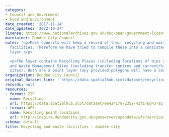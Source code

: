 ```yaml
---
category:
- Council and Government
- Food and Environment
date_created: '2017-11-14'
date_updated: '2022-10-27'
license: https://www.nationalarchives.gov.uk/doc/open-government-licence/version/3/
maintainer: Dundee City Council
notes: '<p>Most councils will keep a record of their recycling and waste management
  facilities. Therefore we have tried to compile these into a consistent national
  layer.</p>

  <p>The layer contains Recycling Places (including locations of bins and centres)
  and Waste Management Sites (including transfer centres and current/historic landfill
  sites). Both are a point layer (any provided polygons will have a centroid created).</p>'
organization: Dundee City Council
original_dataset_link: ' https://data.spatialhub.scot/dataset/recycling_and_waste_facilities-dc'
records: null
resources:
- format: ZIP
  name: Recycling
  url: https://data.spatialhub.scot/dataset/9e424179-2352-43f1-bd43-a1f52f18e946/resource/02ff4565-1859-40ff-ac33-b4aa7725a1dd/download/recycling.zip
- format: WFS
  name: Recycling point locations
  url: http://inspire.dundeecity.gov.uk/geoserver/opendata/wfs?service=WFS&version=1.1.0&request=getCapabilities
schema: default
title: Recycling and waste facilities - dundee city
---
```

